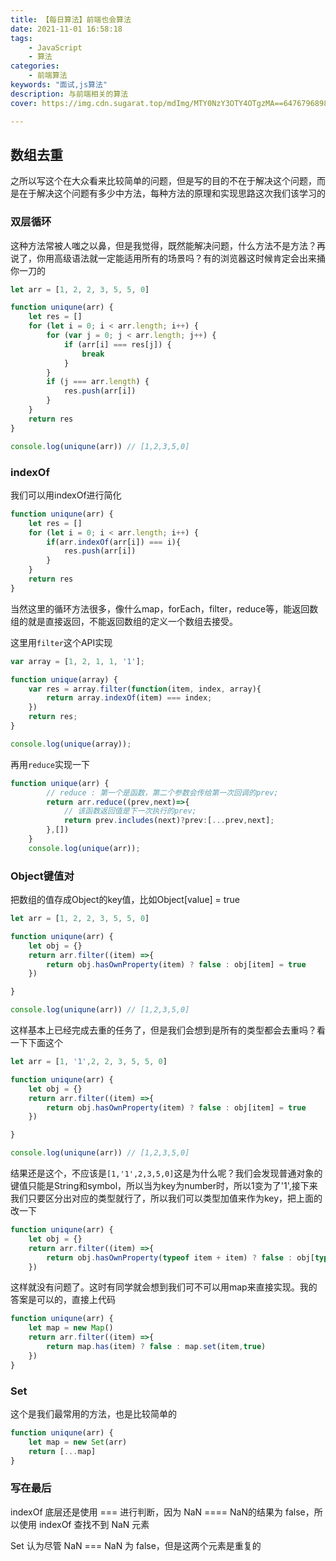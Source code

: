 ```yaml
---
title: 【每日算法】前端也会算法
date: 2021-11-01 16:58:18
tags:
    - JavaScript
    - 算法
categories:
    - 前端算法
keywords: "面试,js算法"
description: 与前端相关的算法
cover: https://img.cdn.sugarat.top/mdImg/MTY0NzY3OTY4OTgzMA==647679689830

---
```


## 数组去重

之所以写这个在大众看来比较简单的问题，但是写的目的不在于解决这个问题，而是在于解决这个问题有多少中方法，每种方法的原理和实现思路这次我们该学习的

### 双层循环

这种方法常被人嗤之以鼻，但是我觉得，既然能解决问题，什么方法不是方法？再说了，你用高级语法就一定能适用所有的场景吗？有的浏览器这时候肯定会出来捅你一刀的

```js
let arr = [1, 2, 2, 3, 5, 5, 0]

function uniqune(arr) {
    let res = []
    for (let i = 0; i < arr.length; i++) {
        for (var j = 0; j < arr.length; j++) {
            if (arr[i] === res[j]) {
                break
            }
        }
        if (j === arr.length) {
            res.push(arr[i])
        }
    }
    return res
}

console.log(uniqune(arr)) // [1,2,3,5,0]
```

### indexOf

我们可以用indexOf进行简化

```js
function uniqune(arr) {
    let res = []
    for (let i = 0; i < arr.length; i++) {
        if(arr.indexOf(arr[i]) === i){
            res.push(arr[i])
        }
    }
    return res
}
```

当然这里的循环方法很多，像什么map，forEach，filter，reduce等，能返回数组的就是直接返回，不能返回数组的定义一个数组去接受。

这里用`filter`这个API实现

```js
var array = [1, 2, 1, 1, '1'];

function unique(array) {
    var res = array.filter(function(item, index, array){
        return array.indexOf(item) === index;
    })
    return res;
}

console.log(unique(array));
```

再用`reduce`实现一下

```js
function unique(arr) {
        // reduce : 第一个是函数，第二个参数会传给第一次回调的prev;
        return arr.reduce((prev,next)=>{
            // 该函数返回值是下一次执行的prev;
            return prev.includes(next)?prev:[...prev,next];
        },[])
    }
    console.log(unique(arr));
```



### Object键值对

把数组的值存成Object的key值，比如Object[value] = true

```js
let arr = [1, 2, 2, 3, 5, 5, 0]

function uniqune(arr) {
    let obj = {}
    return arr.filter((item) =>{
        return obj.hasOwnProperty(item) ? false : obj[item] = true
    })

}

console.log(uniqune(arr)) // [1,2,3,5,0]
```

这样基本上已经完成去重的任务了，但是我们会想到是所有的类型都会去重吗？看一下下面这个

```js
let arr = [1, '1',2, 2, 3, 5, 5, 0]

function uniqune(arr) {
    let obj = {}
    return arr.filter((item) =>{
        return obj.hasOwnProperty(item) ? false : obj[item] = true
    })

}

console.log(uniqune(arr)) // [1,2,3,5,0]
```

结果还是这个，不应该是`[1,'1',2,3,5,0]`这是为什么呢？我们会发现普通对象的键值只能是String和symbol，所以当为key为number时，所以1变为了'1',接下来我们只要区分出对应的类型就行了，所以我们可以类型加值来作为key，把上面的改一下

```js
function uniqune(arr) {
    let obj = {}
    return arr.filter((item) =>{
        return obj.hasOwnProperty(typeof item + item) ? false : obj[typeof item + item] = true
    })

```

这样就没有问题了。这时有同学就会想到我们可不可以用map来直接实现。我的答案是可以的，直接上代码

```js
function uniqune(arr) {
    let map = new Map()
    return arr.filter((item) =>{
        return map.has(item) ? false : map.set(item,true)
    })
}
```

### Set

这个是我们最常用的方法，也是比较简单的

```js
function uniqune(arr) {
    let map = new Set(arr)
    return [...map]
}
```

### 写在最后

indexOf 底层还是使用 === 进行判断，因为 NaN ==== NaN的结果为 false，所以使用 indexOf 查找不到 NaN 元素

Set 认为尽管 NaN === NaN 为 false，但是这两个元素是重复的
